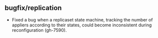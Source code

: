 ## bugfix/replication

* Fixed a bug when a replicaset state machine, tracking the number of
  appliers according to their states, could become inconsistent during
  reconfiguration (gh-7590).
